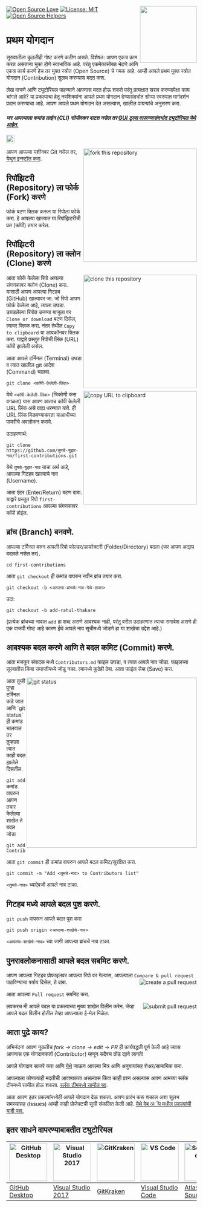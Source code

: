 [![Open Source Love](https://badges.frapsoft.com/os/v1/open-source.svg?v=103)](https://github.com/ellerbrock/open-source-badges/)
[<img align="right" width="150" src="https://firstcontributions.github.io/assets/Readme/join-slack-team.png">](https://join.slack.com/t/firstcontributors/shared_invite/zt-1hg51qkgm-Xc7HxhsiPYNN3ofX2_I8FA)
[![License: MIT](https://img.shields.io/badge/License-MIT-green.svg)](https://opensource.org/licenses/MIT)
[![Open Source Helpers](https://www.codetriage.com/roshanjossey/first-contributions/badges/users.svg)](https://www.codetriage.com/roshanjossey/first-contributions)


# प्रथम योगदान

सुरुवातीला कुठलीही गोष्ट करणे कठीण असते. विशेषत: आपण एकत्र काम करत असताना चुका होणे स्वाभाविक आहे. परंतु एकमेकांसोबत भेटणे आणि एकत्र कार्य करणे हेच तर मुक्त स्त्रोत (Open Source) चे गमक आहे. आम्ही आपले प्रथम मुक्त स्त्रोत योगदान (Contribution) सुलभ करण्यास मदत करू.

लेख वाचणे आणि ट्यूटोरियल पाहण्याने आपणास मदत होऊ शकते परंतु प्रत्यक्षात सराव करण्यापेक्षा काय चांगले आहे? या प्रकल्पाचा हेतू नवशिक्यांना आपले प्रथम योगदान देण्यासंदर्भात सोप्या स्वरुपात मार्गदर्शन प्रदान करण्याचा आहे. आपण आपले प्रथम योगदान देत असल्यास, खालील पायऱ्यांचे अनुसरण करा.

#### *जर आपल्याला कमांड लाईन (CLI) सोयीस्कर वाटत नसेल तर [GUI टूल्स वापरण्यासंदर्भात ट्यूटोरियल येथे आहेत.](#इतर-साधने-वापरण्याबाबतीत-ट्युटोरियल)*


[<img src="https://firstcontributions.github.io/assets/Readme/pirate.png" width="22">](translations/README.en-pirate.md)

<img align="right" width="300" src="https://firstcontributions.github.io/assets/Readme/fork.png" alt="fork this repository" />

आपण आपल्या मशीनवर Git नसेल तर, [येथुन इन्स्टॉल करा](https://help.github.com/articles/set-up-git/).

## रिपॉझिटरी (Repository) ला फोर्क (Fork) करणे

फोर्क बटण क्लिक करून या रिपोला फोर्क करा.
हे आपल्या खात्यात या रिपॉझिटरीची प्रत (कॉपी) तयार करेल.

## रिपॉझिटरी (Repository) ला क्लोन (Clone) करणे

<img align="right" width="300" src="https://firstcontributions.github.io/assets/Readme/clone.png" alt="clone this repository" />

आता फोर्क केलेला रिपो आपल्या संगणकावर क्लोन (Clone) करा. यासाठी आपण आपल्या गिटहब (GitHub) खात्यावर जा. जो रिपो आपण फोर्क केलेला आहे, त्याला उघडा. उघडलेल्या रिपोत उजव्या बाजुला वर `Clone or download` बटण दिसेल, त्यावर क्लिक करा. नंतर तेथील `Copy to clipboard` या आयकॉनवर क्लिक करा. याद्वारे प्रस्तुत रिपोची लिंक (URL) कॉपी झालेली असेल.

आता आपले टर्मिनल (Terminal) उघडा व त्यात खालील git आदेश (Command) चालवा.

```
git clone <कॉपी-केलेली-लिंक>
```

<img align="right" width="300" src="https://firstcontributions.github.io/assets/Readme/copy-to-clipboard.png" alt="copy URL to clipboard" />

येथे `<कॉपी-केलेली-लिंक>` (त्रिकोणी कंस वगळता) यास आपण आताच कॉपी केलेली URL लिंक असे ग्राह्य धरण्यात यावे. ही URL लिंक मिळवण्याकरता याआधीच्या पायरीचे अवलोकन करावे.

उदाहरणार्थ:

```
git clone https://github.com/तुमचे-युझर-नाव/first-contributions.git
```

येथे `तुमचे-युझर-नाव` याचा अर्थ आहे, आपल्या गिटहब खात्याचे नाव (Username).

आता एंटर (Enter/Return) बटण दाबा. याद्वारे प्रस्तुत रिपो `first-contributions` आपल्या संगणकावर कॉपी होईल.

## ब्रांच (Branch) बनवणे.

आपल्या टर्मिनल वरुन आपली रिपो फोल्डर/डायरेक्टरी (Folder/Directory) बदला (जर आपण अद्याप बदलले नसेल तर).

```
cd first-contributions
```

आता `git checkout` ही कमांड वापरुन नवीन ब्रांच तयार करा.

```
git checkout -b <आपल्या-ब्रांचचे-नाव-येथे-टाका>
```

उदा:

```
git checkout -b add-rahul-thakare
```

(प्रत्येक ब्रांचच्या नावात `add` हा शब्द असणे आवश्यक नाही, परंतु वरील उदाहरणात त्याचा समावेश असणे ही एक वाजवी गोष्ट आहे कारण ईथे आपले नाव सूचीमध्ये जोडणे हा या शाखेचा उद्देश आहे.)

## आवश्यक बदल करणे आणि ते बदल कमिट (Commit) करणे.

आता मजकूर संपादक मध्ये `Contributors.md` फाइल उघडा, व त्यात आपले नाव जोडा. फाइलच्या सुरवातीस किंवा समाप्तीमध्ये जोडू नका. त्यामध्ये कुठेही ठेवा. आता फाईल सेव्ह (Save) करा.

<img align="right" width="450" src="https://firstcontributions.github.io/assets/Readme/git-status.png" alt="git status" />
आता तुम्ही पुन्हा टर्मिनल कडे जाल आणि `git status` ही कमांड चालवाल तर तुम्हाला त्यात काही बदल झालेले दिसतील.

`git add` कमांड वापरुन आपण तयार केलेल्या शाखेत ते बदल जोडा

```
git add Contributors.md
```

आता `git commit` ही कमांड वापरुन आपले बदल कमिट/सुरक्षित करा.

```
git commit -m "Add <तुमचे-नाव> to Contributors list"
```

`<तुमचे-नाव>` च्याऐवजी आपले नाव टाका.

## गिटहब मध्ये आपले बदल पुश करणे.

`git push` वापरून आपले बदल पुश करा

```
git push origin <आपल्या-शाखेचे-नाव>
```

`<आपल्या-शाखेचे-नाव>` च्या जागी आपल्या ब्रांचचे नाव टाका.

## पुनरावलोकनासाठी आपले बदल सबमिट करणे.

आपण आपल्या गिटहब प्रोफाइलवर आपल्या रिपो वर गेल्यास, आपल्याला `Compare & pull request` पाठविण्याचा पर्याय दिसेल, ते दाबा.
<img style="float: right;" src="https://firstcontributions.github.io/assets/Readme/compare-and-pull.png" alt="create a pull request" />

आता आपल्या `Pull request` सबमिट करा.

<img style="float: right;" src="https://firstcontributions.github.io/assets/Readme/submit-pull-request.png" alt="submit pull request" />

लवकरच मी आपले बदल या प्रकल्पाच्या मुख्य शाखेत विलीन करेन. जेव्हा आपले बदल विलीन होतील तेव्हा आपल्याला ई-मेल मिळेल.

## आता पुढे काय?

अभिनंदन! आपण नुकतीच _fork -> clone -> edit -> PR_ ही कार्यपद्धती पूर्ण केली आहे ज्यास आपणास एक योगदानकर्ता (Contributor) म्हणून सदैवच तोंड द्यावे लागते!

आपले योगदान साजरे करा आणि [येथे](https://firstcontributions.github.io/#social-share) जाऊन आपल्या मित्र आणि अनुयायांसह शेअर/सामायिक करा.

आपल्याला कोणत्याही मदतीची आवश्यकता असल्यास किंवा काही प्रश्न असल्यास आपण आमच्या स्लॅक टीममध्ये सामील होऊ शकता. [स्लॅक टीममध्ये सामील व्हा](https://join.slack.com/t/firstcontributors/shared_invite/zt-1hg51qkgm-Xc7HxhsiPYNN3ofX2_I8FA).

आता आपण इतर प्रकल्पांमध्येही आपले योगदान देऊ शकता. आपण प्रारंभ करू शकाल अशा सुलभ समस्यांसह (Issues) आम्ही काही प्रोजेक्टची सूची संकलित केली आहे. [येथे वेब अॅप मधील प्रकल्पांची यादी पहा.](https://firstcontributions.github.io/#project-list)

## इतर साधने वापरण्याबाबतीत ट्युटोरियल

| <a href="../gui-tool-tutorials/github-desktop-tutorial.md"><img alt="GitHub Desktop" src="https://desktop.github.com/images/desktop-icon.svg" width="100"></a> | <a href="../gui-tool-tutorials/github-windows-vs2017-tutorial.md"><img alt="Visual Studio 2017" src="https://upload.wikimedia.org/wikipedia/commons/c/cd/Visual_Studio_2017_Logo.svg" width="100"></a> | <a href="../gui-tool-tutorials/gitkraken-tutorial.md"><img alt="GitKraken" src="https://firstcontributions.github.io/assets/gui-tool-tutorials/gitkraken-tutorial/gk-icon.png" width="100"></a> | <a href="../gui-tool-tutorials/github-windows-vs-code-tutorial.md"><img alt="VS Code" src="https://upload.wikimedia.org/wikipedia/commons/2/2d/Visual_Studio_Code_1.18_icon.svg" width=100></a> | <a href="../gui-tool-tutorials/sourcetree-macos-tutorial.md"><img alt="Sourcetree App" src="https://wac-cdn.atlassian.com/dam/jcr:81b15cde-be2e-4f4a-8af7-9436f4a1b431/Sourcetree-icon-blue.svg" width=100></a> | <a href="../gui-tool-tutorials/github-windows-intellij-tutorial.md"><img alt="IntelliJ IDEA" src="https://upload.wikimedia.org/wikipedia/commons/thumb/9/9c/IntelliJ_IDEA_Icon.svg/512px-IntelliJ_IDEA_Icon.svg.png" width=100></a> |
| --- | --- | --- | --- | --- | --- |
| [GitHub Desktop](../gui-tool-tutorials/github-desktop-tutorial.md) | [Visual Studio 2017](../gui-tool-tutorials/github-windows-vs2017-tutorial.md) | [GitKraken](../gui-tool-tutorials/gitkraken-tutorial.md) | [Visual Studio Code](../gui-tool-tutorials/github-windows-vs-code-tutorial.md) | [Atlassian Sourcetree](../gui-tool-tutorials/sourcetree-macos-tutorial.md) | [IntelliJ IDEA](../gui-tool-tutorials/github-windows-intellij-tutorial.md) |
